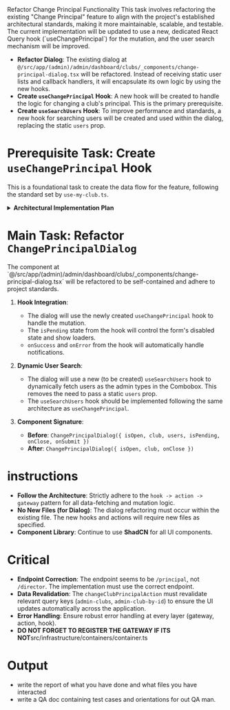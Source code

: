 <task>
    Refactor Change Principal Functionality
</task>

<taskspec>
This task involves refactoring the existing "Change Principal" feature to align with the project's established architectural standards, making it more maintainable, scalable, and testable. The current implementation will be updated to use a new, dedicated React Query hook (`useChangePrincipal`) for the mutation, and the user search mechanism will be improved.

- **Refactor Dialog**: The existing dialog at `@/src/app/(admin)/admin/dashboard/clubs/_components/change-principal-dialog.tsx` will be refactored. Instead of receiving static user lists and callback handlers, it will encapsulate its own logic by using the new hooks.
- **Create `useChangePrincipal` Hook**: A new hook will be created to handle the logic for changing a club's principal. This is the primary prerequisite.
- **Create `useSearchUsers` Hook**: To improve performance and standards, a new hook for searching users will be created and used within the dialog, replacing the static `users` prop.
  </taskspec>

# Prerequisite Task: Create `useChangePrincipal` Hook

This is a foundational task to create the data flow for the feature, following the standard set by `use-my-club.ts`.

<details>
<summary><strong>Architectural Implementation Plan</strong></summary>

1.  **DTO (`contracts`)**:
    *   Verify or create a DTO for the request payload in `src/contracts/api/admin.dto.ts`.
    *   **File**: `src/contracts/api/admin.dto.ts`
    *   **Content**:
        ```typescript
        export interface ChangePrincipalDto {
          newPrincipalId: string;
        }
        ```

2.  **Gateway (`application` & `infrastructure`)**:
    *   **Interface**: Define the contract in `src/application/gateways/admin.gateway.ts`.
    *   **Implementation**: Implement the fetch logic in `src/infrastructure/gateways/admin.gateway.api.ts`.

3.  **Action (`infrastructure/actions`)**:
    *   Create a new server action to orchestrate the call.
    *   **File**: `src/infrastructure/actions/admin/change-club-principal.action.ts`
    *   **Content**:
        ```typescript
        'use server';
        import { auth } from '@/infrastructure/auth';
        import { adminGateway } from '@/infrastructure/containers/gateways.container';
        import { revalidateTag } from 'next/cache';
        import { QueryKeys } from '@/infrastructure/cache/query-keys';

        export async function changeClubPrincipalAction(clubId: string, newPrincipalId: string) {
          const session = await auth();
          if (!session?.accessToken) throw new Error('Unauthorized');
          
          await adminGateway.changeClubPrincipal(clubId, { newPrincipalId }, session.accessToken);

          revalidateTag(QueryKeys.admin.clubs());
          revalidateTag(QueryKeys.admin.clubById(clubId));
        }
        ```

4.  **Hook (`hooks`)**:
    *   Create the final, UI-facing hook.
    *   **File**: `src/hooks/use-change-principal.ts`
    *   **Content**:
        ```typescript
        'use client';
        import { useMutation, useQueryClient } from '@tanstack/react-query';
        import { useNotify } from './use-notify';
        import { changeClubPrincipalAction } from '@/infrastructure/actions/admin/change-club-principal.action';
        import { QueryKeys } from '@/infrastructure/cache/query-keys';

        export function useChangePrincipal() {
          const notify = useNotify();
          const queryClient = useQueryClient();

          return useMutation({
            mutationFn: ({ clubId, newPrincipalId }: { clubId: string, newPrincipalId: string }) => 
              changeClubPrincipalAction(clubId, newPrincipalId),
            onSuccess: () => {
              notify.success('Principal changed successfully.');
              queryClient.invalidateQueries({ queryKey: QueryKeys.admin.clubs() });
            },
            onError: (error) => notify.error(error.message),
          });
        }
        ```
</details>

# Main Task: Refactor `ChangePrincipalDialog`

<taskspec>
The component at `@/src/app/(admin)/admin/dashboard/clubs/_components/change-principal-dialog.tsx` will be refactored to be self-contained and adhere to project standards.

1.  **Hook Integration**:
    *   The dialog will use the newly created `useChangePrincipal` hook to handle the mutation.
    *   The `isPending` state from the hook will control the form's disabled state and show loaders.
    *   `onSuccess` and `onError` from the hook will automatically handle notifications.

2.  **Dynamic User Search**:
    *   The dialog will use a new (to be created) `useSearchUsers` hook to dynamically fetch users as the admin types in the Combobox. This removes the need to pass a static `users` prop.
    *   The `useSearchUsers` hook should be implemented following the same architecture as `useChangePrincipal`.

3.  **Component Signature**:
    *   **Before**: `ChangePrincipalDialog({ isOpen, club, users, isPending, onClose, onSubmit })`
    *   **After**: `ChangePrincipalDialog({ isOpen, club, onClose })`
        </taskspec>

# instructions

- **Follow the Architecture**: Strictly adhere to the `hook -> action -> gateway` pattern for all data-fetching and mutation logic.
- **No New Files (for Dialog)**: The dialog refactoring must occur within the existing file. The new hooks and actions will require new files as specified.
- **Component Library**: Continue to use **ShadCN** for all UI components.

# Critical

- **Endpoint Correction**: The endpoint seems to be `/principal`, not `/director`. The implementation must use the correct endpoint.
- **Data Revalidation**: The `changeClubPrincipalAction` must revalidate relevant query keys (`admin-clubs`, `admin-club-by-id`) to ensure the UI updates automatically across the application.
- **Error Handling**: Ensure robust error handling at every layer (gateway, action, hook).
- **DO NOT FORGET TO REGISTER THE GATEWAY IF ITS NOT**src/infrastructure/containers/container.ts

# Output
- write the report of what you have done and what files you have interacted 
- write a QA doc containing test cases and orientations for out QA man.